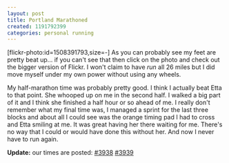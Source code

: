 ```yaml
---
layout: post
title: Portland Marathoned
created: 1191792399
categories: personal running
---
```

[flickr-photo:id=1508391793,size=-]
As you can probably see my feet are pretty beat up... if you can't see that then click on the photo and check out the bigger version of Flickr. I won't claim to have <em>run</em> all 26 miles but I did move myself under my own power without using any wheels. 

My half-marathon time was probably pretty good. I think I actually beat Etta to that point. She whooped up on me in the second half. I walked a big part of it and I think she finished a half hour or so ahead of me. I really don't remember what my final time was, I managed a sprint for the last three blocks and about all I could see was the orange timing pad I had to cross and Etta smiling at me. It was great having her there waiting for me. There's no way that I could or would have done this without her. And now I never have to run again.

<strong>Update:</strong> our times are posted: <a href="http://www.runraceresults.com/Individual.asp?EV=rcag2007&Bib=3938">#3938</a> <a href="http://www.runraceresults.com/Individual.asp?EV=rcag2007&Bib=3939">#3939</a>
